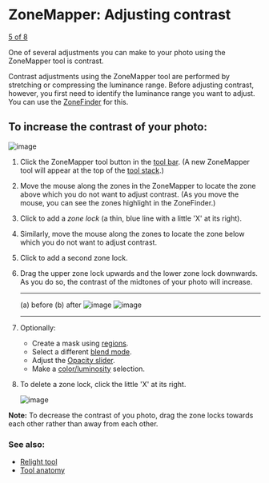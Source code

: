 ZoneMapper: Adjusting contrast
==============================

[5 of 8](Tool-ZoneMapper-Black_Point.html)

One of several adjustments you can make to your photo using the
ZoneMapper tool is contrast.

Contrast adjustments using the ZoneMapper tool are performed by
stretching or compressing the luminance range. Before adjusting
contrast, however, you first need to identify the luminance range you
want to adjust. You can use the [ZoneFinder](ZoneFinder.html) for this.

To increase the contrast of your photo:
---------------------------------------

![image](images/Button-ZoneMapper.png)

1.  Click the ZoneMapper tool button in the [tool
    bar](Tools-Editing.html). (A new ZoneMapper tool will appear at the
    top of the [tool stack](Tool_Stack.html).)
2.  Move the mouse along the zones in the ZoneMapper to locate the zone
    above which you do not want to adjust contrast. (As you move the
    mouse, you can see the zones highlight in the ZoneFinder.)
3.  Click to add a *zone lock* (a thin, blue line with a little 'X' at
    its right).
4.  Similarly, move the mouse along the zones to locate the zone below
    which you do not want to adjust contrast.
5.  Click to add a second zone lock.
6.  Drag the upper zone lock upwards and the lower zone lock downwards.
    As you do so, the contrast of the midtones of your photo will
    increase.

      --------------------------------------------------------- -- --------------------------------------------------------
      (a) before                                                   (b) after
      ![image](images/Tool-ZoneMapper-Contrast-before-en.png)      ![image](images/Tool-ZoneMapper-Contrast-after-en.png)
      --------------------------------------------------------- -- --------------------------------------------------------

7.  Optionally:
    -   Create a mask using [regions](Regions.html).
    -   Select a different [blend mode](Blend_Modes.html).
    -   Adjust the [Opacity slider](Tool_Anatomy.html#Opacity).
    -   Make a [color/luminosity](Color_Luminosity_Selection.html)
        selection.

8.  To delete a zone lock, click the little 'X' at its right.

    ![image](images/Tool-ZoneMapper-X.png)

**Note:** To decrease the contrast of you photo, drag the zone locks
towards each other rather than away from each other.

### See also:

-   [Relight tool](Tool-Relight.html)
-   [Tool anatomy](Tool_Anatomy.html)

